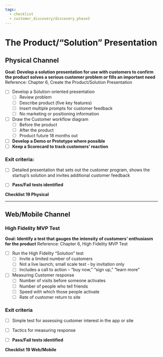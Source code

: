 ```yaml
---
tags:
  - checklist
  - customer_discovery/discovery_phase3
---
```


# The Product/“Solution” Presentation
## Physical Channel
**Goal: Develop a solution presentation for use with customers to confirm the product solves a serious customer problem or fills an important need**
Reference: Chapter 6, Create the Product/Solution Presentation

- [ ] Develop a Solution-oriented presentation
	- [ ] Review problem
	- [ ] Describe product (five key features)
	- [ ] Insert multiple prompts for customer feedback
	- [ ] No marketing or positioning information
- [ ] Draw the Customer workflow diagram
	- [ ] Before the product
	- [ ] After the product
	- [ ] Product future 18 months out
- [ ] **Develop a Demo or Prototype where possible**
- [ ] **Keep a Scorecard to track customers’ reaction**
### Exit criteria:
- [ ] Detailed presentation that sets out the customer program, shows the startup’s solution and invites additional customer feedback

- [ ] **Pass/Fail tests identified**

**Checklist 19 Physical**

---

## Web/Mobile Channel
### High Fidelity MVP Test
**Goal: Identify a test that gauges the intensity of customers’ enthusiasm for the product**
Reference: Chapter 6, High Fidelity MVP Test

- [ ] Run the High Fidelity “Solution” test
	- [ ] Invite a limited number of customers
	- [ ] Not a live launch; small scale test - by invitation only
	- [ ] Includes a call to action – “buy now,” “sign up,” “learn more”
- [ ] Measuring Customer response
	- [ ] Number of visits before someone activates
	- [ ] Number of people who tell friends
	- [ ] Speed with which those people activate
	- [ ] Rate of customer return to site
### Exit criteria
- [ ] Simple test for assessing customer interest in the app or site
- [ ] Tactics for measuring response

- [ ] **Pass/Fail tests identified**

**Checklist 19 Web/Mobile**